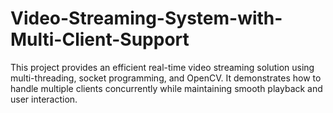 # Video-Streaming-System-with-Multi-Client-Support
This project provides an efficient real-time video streaming solution using multi-threading, socket programming, and OpenCV. It demonstrates how to handle multiple clients concurrently while maintaining smooth playback and user interaction.
